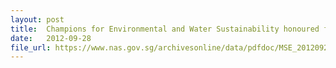 ```yaml
---
layout: post
title:  Champions for Environmental and Water Sustainability honoured for Outstanding Achievements
date:   2012-09-28
file_url: https://www.nas.gov.sg/archivesonline/data/pdfdoc/MSE_20120928001.pdf
---
```

